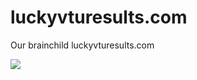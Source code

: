 luckyvturesults.com
===================

Our brainchild luckyvturesults.com

<img src="http://i.imgur.com/SVMmVdE.png" align="middle">
